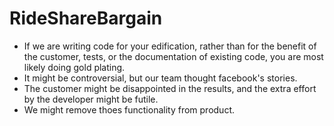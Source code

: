 # RideShareBargain


- If we are writing code for your edification, rather than for the benefit of the customer, tests, or the documentation of existing code, you are most likely doing gold plating. 
- It might be controversial, but our team thought facebook's stories.
- The customer might be disappointed in the results, and the extra effort by the developer might be futile.
- We might remove thoes functionality from product.
